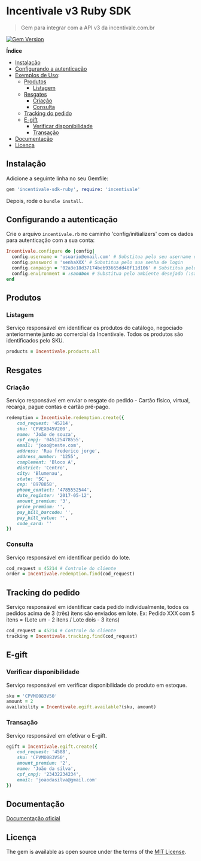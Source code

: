 # Incentivale v3 Ruby SDK
> Gem para integrar com a API v3 da incentivale.com.br

[![Gem Version](https://badge.fury.io/rb/incentivale-sdk-ruby.svg)](https://badge.fury.io/rb/incentivale-sdk-ruby)

**Índice**

- [Instalação](#instalação)
- [Configurando a autenticação](#configurando-a-autenticação)
- [Exemplos de Uso](#produtos):
  - [Produtos](#produtos)
    - [Listagem](#listagem)
  - [Resgates](#resgates)
    - [Criação](#criação)
    - [Consulta](#consulta)
  - [Tracking do pedido](#tracking-do-pedido)
  - [E-gift](#e-gift)
    - [Verificar disponibilidade](#verificar-disponibilidade)
    - [Transação](#transação)
- [Documentação](#documentação)
- [Licença](#licença)

## Instalação
Adicione a seguinte linha no seu Gemfile:
```ruby
gem 'incentivale-sdk-ruby', require: 'incentivale'
```
Depois, rode o `bundle install`.

## Configurando a autenticação
Crie o arquivo `incentivale.rb` no caminho 'config/initializers' com os dados para autenticação com a sua conta:
```ruby
Incentivale.configure do |config| 
  config.username = 'usuario@email.com' # Substitua pelo seu username de login
  config.password = 'senhaXXX' # Substitua pelo sua senha de login
  config.campaign = '02a3e18d37174beb93665dd40f11d106' # Substitua pelo seu token de identificação da campanha
  config.environment = :sandbox # Substitua pelo ambiente desejado (:sandbox / :production)
end
```

## Produtos
### Listagem
Serviço responsável em identificar os produtos do catálogo, negociado anteriormente junto ao comercial da Incentivale. Todos os produtos são identificados pelo SKU.
```ruby
products = Incentivale.products.all
```

## Resgates
### Criação
Serviço responsável em enviar o resgate do pedido - Cartão físico, virtual, recarga, pague contas e cartão pré-pago.
```ruby
redemption = Incentivale.redemption.create({ 
    cod_request: '45214',
    sku: 'CPVEX045V200',
    name: 'João de souza',
    cpf_cnpj: '045125478555',
    email: 'joao@teste.com',
    address: 'Rua frederico jorge',
    address_number: '1255',
    complement: 'Bloco A',
    district: 'Centro',
    city: 'Blumenau',
    state: 'SC',
    cep: '8978858',
    phone_contact: '4785552544',
    date_register: '2017-05-12',
    amount_premium: '3',
    price_premium: '',
    pay_bill_barcode: '',
    pay_bill_value: '',
    code_card: '' 
})
```

### Consulta
Serviço responsável em identificar pedido do lote.
```ruby
cod_request = 45214 # Controle do cliente
order = Incentivale.redemption.find(cod_request)
```

## Tracking do pedido
Serviço responsável em identificar cada pedido individualmente, todos os pedidos acima de 3 (três) itens são enviados em lote. 
Ex: Pedido XXX com 5 itens = (Lote um - 2 itens / Lote dois - 3 itens)
```ruby
cod_request = 45214 # Controle do cliente
tracking = Incentivale.tracking.find(cod_request)
```

## E-gift
### Verificar disponibilidade
Serviço responsável em verificar disponibilidade do produto em estoque.
```ruby
sku = 'CPVMO083V50'
amount = 2
availability = Incentivale.egift.available?(sku, amount)
```
### Transação
Serviço responsável em efetivar o E-gift.
```ruby
egift = Incentivale.egift.create({
    cod_request: '4588',
    sku: 'CPVMO083V50',
    amount_premium: '2',
    name: 'João da silva',
    cpf_cnpj: '23432234234',
    email: 'joaodasilva@gmail.com' 
})
```

 ## Documentação	
 [Documentação oficial](https://central.incentivale.com.br/apiv3)

## Licença
The gem is available as open source under the terms of the [MIT License](https://opensource.org/licenses/MIT).
